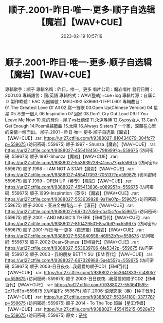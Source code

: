 ﻿---
title: 顺子.2001-昨日·唯一·更多·顺子自选辑【魔岩】【WAV+CUE】
date: 2023-02-19 10:57:19
categories: WAV车载音乐、镜像
tags: 华语中文
---
# 顺子.2001-昨日·唯一·更多·顺子自选辑【魔岩】【WAV+CUE】

專輯歌手：順子
專輯名稱：昨日。唯一。更多
唱片公司：魔岩唱片
發行日期：2001.03
專輯語言：國/英語
專輯格式：WAV(整軌)+cue+log
專輯片源：自購ＣＤ
製作軟體：EAC
內圈編號：MSD-092 539661-1 IFPI L601
專輯曲目：
01.The Greatest Love Of All
02.寫一首歌
03.Open Up(Chinese Version)
04.星星
05.不想一個人
06.Inspiration
07.回家
08.Don't Cry Out Loud
09.If You Leave Me Now
10.真的想你 - 順子vs杜德偉
11.永遠等待
12.Gypsy女人
13.Can't Get Enough
14.Poem&搖籃曲
15.太陽
16.Always Sisters了一个家，深藏在心里的亲情一倾而出。
顺子.2001 - 昨日·唯一·更多·顺子自选辑【魔岩】【WAV+CUE】.rar: https://url27.ctfile.com/f/9388027-810434079-304fc7?p=559675
(访问密码: 559675)
顺子.1997 - Shunza【魔岩】【WAV+CUE】.rar: https://url27.ctfile.com/f/9388027-455418450-798999?p=559675
(访问密码: 559675)
顺子.1997-Shunza【魔岩】【WAV+CUE】.rar: https://url27.ctfile.com/f/9388027-553639728-41cea7?p=559675
(访问密码: 559675)
顺子.1998 - I AM NOT A STAR【魔岩】【WAV+CUE】.rar: https://url27.ctfile.com/f/9388027-455417093-705137?p=559675
(访问密码: 559675)
顺子.1999 - OPEN UP（英专）【魔岩】【WAV+CUE】.rar: https://url27.ctfile.com/f/9388027-455413836-c08995?p=559675
(访问密码: 559675)
顺子.1999-Inspiration（英专）【魔岩】【WAV+CUE】.rar: https://url27.ctfile.com/f/9388027-553639828-9a11e0?p=559675
(访问密码: 559675)
顺子.2000 - 亚洲金曲精选二千【滚石】【WAV+CUE】.rar: https://url27.ctfile.com/f/9388027-667327056-cbaf5c?p=559675
(访问密码: 559675)
顺子.2001 - AND MUSIC'S THERE【EMI百代】【WAV+CUE】.rar: https://url27.ctfile.com/f/9388027-810429501-8ca1b6?p=559675
(访问密码: 559675)
顺子.2001-昨日·唯一·更多（自选辑）【魔岩】【WAV+CUE】.rar: https://url27.ctfile.com/f/9388027-553640558-46552b?p=559675
(访问密码: 559675)
顺子.2002-Dear+Shunza【EMI百代】【WAV+CUE】.rar: https://url27.ctfile.com/f/9388027-553639706-6fe534?p=559675
(访问密码: 559675)
顺子.2003 - 我的朋友 BETTY SU【EMI百代】【WAV+CUE】.rar: https://url27.ctfile.com/f/9388027-667326989-5aeb55?p=559675
(访问密码: 559675)
顺子.2003-日日夜夜…我最爱的顺子CD1【EMI百代】【WAV+CUE】.rar: https://url27.ctfile.com/f/9388027-553641833-7c4805?p=559675
(访问密码: 559675)
顺子.2003-日日夜夜…我最爱的顺子CD2【EMI百代】【WAV+CUE】.rar: https://url27.ctfile.com/f/9388027-553641595-2c71e6?p=559675
(访问密码: 559675)
顺子.2006-浪漫恋歌（英）【种子音乐】【WAV+CUE】.rar: https://url27.ctfile.com/f/9388027-553641180-337778?p=559675
(访问密码: 559675)
顺子.2014 - To The Top 超越【星汇传媒】【WAV+CUE】.rar: https://url27.ctfile.com/f/9388027-455415215-0528e7?p=559675
(访问密码: 559675)
原文：[链接](https://blog.sina.com.cn/s/blog_1647c7e76010310tz.html)